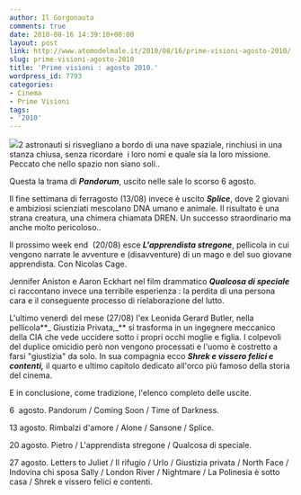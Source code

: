 ```yaml
---
author: Il Gorgonauta
comments: true
date: 2010-08-16 14:39:10+00:00
layout: post
link: http://www.atomodelmale.it/2010/08/16/prime-visioni-agosto-2010/
slug: prime-visioni-agosto-2010
title: 'Prime visioni : agosto 2010.'
wordpress_id: 7793
categories:
- Cinema
- Prime Visioni
tags:
- '2010'
---
```


[![](http://www.atomodelmale.it/wp-content/uploads/2010/08/Splice-210x300.jpg)](http://www.atomodelmale.it/wp-content/uploads/2010/08/Splice.jpg)2 astronauti si risvegliano a bordo di  una nave spaziale, rinchiusi in una stanza chiusa, senza ricordare  i  loro nomi e quale sia la loro missione. Peccato che nello spazio non  siano soli..

Questa la trama di _**Pandorum**_, uscito nelle sale lo scorso 6 agosto.

Il fine settimana di ferragosto (13/08) invece è uscito **_Splice_**,  dove 2 giovani e ambiziosi scienziati mescolano DNA umano e animale. Il  risultato è una strana creatura, una chimera chiamata DREN. Un successo  straordinario ma anche molto pericoloso..

Il prossimo week end  (20/08) esce _**L'apprendista stregone**_, pellicola in cui vengono narrate le avventure e (disavventure) di un mago e del suo giovane apprendista. Con Nicolas Cage.

Jennifer Aniston e Aaron Eckhart nel film drammatico **_Qualcosa di speciale_** ci raccontano invece una terribile esperienza : la perdita di una persona cara e il conseguente processo di rielaborazione del lutto.<!-- more -->



L'ultimo venerdì del mese (27/08) l'ex Leonida Gerard Butler, nella pellicola**_ Giustizia Privata,_** si trasforma in un ingegnere meccanico della CIA che vede uccidere sotto i propri occhi moglie e figlia. I colpevoli del duplice omicidio però non vengono processati e l'uomo è costretto a farsi "giustizia" da solo. In sua compagnia ecco **_Shrek e vissero felici e contenti,_** il quarto e ultimo capitolo dedicato all'orco più famoso della storia del cinema.

E in conclusione, come tradizione, l'elenco completo delle uscite.

6  agosto. Pandorum / Coming Soon / Time of Darkness.

13 agosto. Rimbalzi d'amore / Alone / Sansone / Splice.

20 agosto. Pietro / L'apprendista stregone / Qualcosa di speciale.

27 agosto. Letters to Juliet / Il rifugio / Urlo / Giustizia privata /  North Face / Indovina chi sposa Sally / London River / Nightmare / La  Polinesia è sotto casa / Shrek e vissero felici e contenti.
